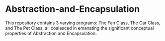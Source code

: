 # Abstraction-and-Encapsulation
This repository contains 3 varying programs: The Fan Class, The Car Class, and The Pet Class, all coalesced in emanating the significant conceptual properties of Abstraction and Encapsulation.
